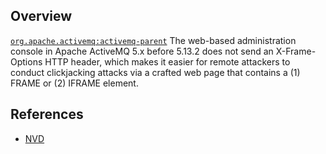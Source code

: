 ## Overview
[`org.apache.activemq:activemq-parent`](http://search.maven.org/#search%7Cga%7C1%7Ca%3A%22activemq-parent%22)
The web-based administration console in Apache ActiveMQ 5.x before 5.13.2 does not send an X-Frame-Options HTTP header, which makes it easier for remote attackers to conduct clickjacking attacks via a crafted web page that contains a (1) FRAME or (2) IFRAME element.

## References
- [NVD](https://web.nvd.nist.gov/view/vuln/detail?vulnId=CVE-2016-0734)
